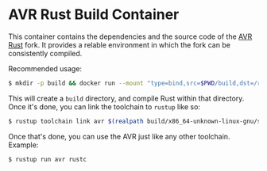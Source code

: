 # AVR Rust Build Container

This container contains the dependencies and the source code of the
[AVR Rust](https://github.com/avr-rust/rust) fork.  It provides a relable
environment in which the fork can be consistently compiled.

Recommended usage:

```bash
$ mkdir -p build && docker run --mount "type=bind,src=$PWD/build,dst=/rust/build" jonahbron/avr-rust-builder
```

This will create a `build` directory, and compile Rust within that directory.
Once it's done, you can link the toolchain to `rustup` like so:

```bash
$ rustup toolchain link avr $(realpath build/x86_64-unknown-linux-gnu/stage2)
```

Once that's done, you can use the AVR just like any other toolchain.  Example:

```bash
$ rustup run avr rustc
```
